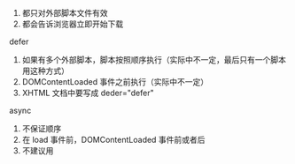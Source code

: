 1. 都只对外部脚本文件有效
2. 都会告诉浏览器立即开始下载

defer

1. 如果有多个外部脚本，脚本按照顺序执行（实际中不一定，最后只有一个脚本用这种方式）
2. DOMContentLoaded 事件之前执行（实际中不一定）
3. XHTML 文档中要写成 deder="defer"

async

1. 不保证顺序
2. 在 load 事件前，DOMContentLoaded 事件前或者后
3. 不建议用
